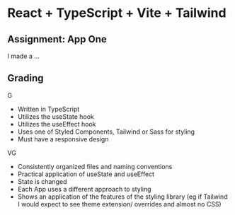 # React + TypeScript + Vite + Tailwind

## Assignment: App One

I made a ...

## Grading

G

- Written in TypeScript
- Utilizes the useState hook
- Utilizes the useEffect hook
- Uses one of Styled Components, Tailwind or Sass for styling
- Must have a responsive design

VG

- Consistently organized files and naming conventions
- Practical application of useState and useEffect
- State is changed
- Each App uses a different approach to styling
- Shows an application of the features of the styling library (eg if Tailwind I would expect to see theme extension/ overrides and almost no CSS)
